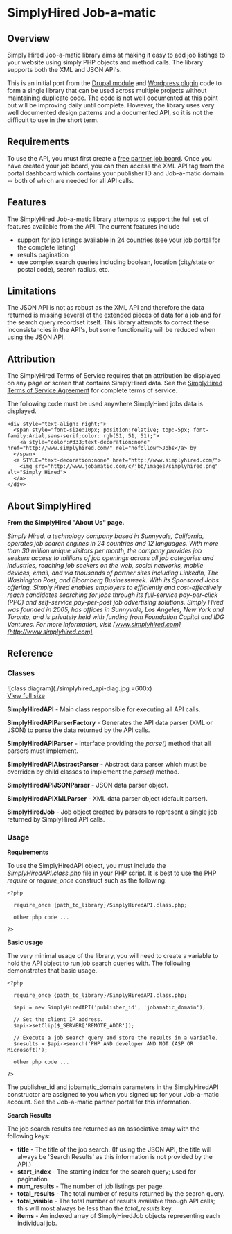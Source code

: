# SimplyHired Job-a-matic

## Overview

Simply Hired Job-a-matic library aims at making it easy to add job listings to your website using simply PHP objects and method calls. The library supports both the XML and JSON API's.

This is an initial port from the [Drupal module](https://drupal.org/project/simply_hired_job_a_matic) and [Wordpress plugin](http://wordpress.org/plugins/sh-jobamatic/) code to form a single library that can be used across multiple projects without maintaining duplicate code. The code is not well documented at this point but will be improving daily until complete. However, the library uses very well documented design patterns and a documented API, so it is not the difficult to use in the short term.

## Requirements

To use the API, you must first create a [free partner job board](https://www.jobamatic.com/a/jbb/partner-register-account). Once you have created your job board, you can then access the XML API tag from the portal dashboard which contains your publisher ID and Job-a-matic domain -- both of which are needed for all API calls.

## Features

The SimplyHired Job-a-matic library attempts to support the full set of features available from the API. The current features include

* support for job listings available in 24 countries (see your job portal for the complete listing)
* results pagination
* use complex search queries including boolean, location (city/state or postal code), search radius, etc.

## Limitations

The JSON API is not as robust as the XML API and therefore the data returned is missing several of the extended pieces of data for a job and for the search query recordset itself. This library attempts to correct these inconsistancies in the API's, but some functionality will be reduced when using the JSON API.


## Attribution

The SimplyHired Terms of Service requires that an attribution be displayed on
any page or screen that contains SimplyHired data. See the
[SimplyHired Terms of Service Agreement](www.jobamatic.com/jbb-static/terms-of-service) for
complete terms of service.

The following code must be used anywhere SimplyHired jobs data is displayed.

    <div style="text-align: right;">
      <span style="font-size:10px; position:relative; top:-5px; font-family:Arial,sans-serif;color: rgb(51, 51, 51);">
        <a style="color:#333;text-decoration:none" href="http://www.simplyhired.com/" rel="nofollow">Jobs</a> by
      </span>
      <a STYLE="text-decoration:none" href="http://www.simplyhired.com/">
        <img src="http://www.jobamatic.com/c/jbb/images/simplyhired.png" alt="Simply Hired">
      </a>
    </div>

## About SimplyHired

**From the SimplyHired "About Us" page.**

_Simply Hired, a technology company based in Sunnyvale, California, operates job search engines in 24 countries and 12 languages. With more than 30 million unique visitors per month, the company provides job seekers access to millions of job openings across all job categories and industries, reaching job seekers on the web, social networks, mobile devices, email, and via thousands of partner sites including LinkedIn, The Washington Post, and Bloomberg Businessweek. With its Sponsored Jobs offering, Simply Hired enables employers to efficiently and cost-effectively reach candidates searching for jobs through its full-service pay-per-click (PPC) and self-service pay-per-post job advertising solutions. Simply Hired was founded in 2005, has offices in Sunnyvale, Los Angeles, New York and Toronto, and is privately held with funding from Foundation Capital and IDG Ventures. For more information, visit [www.simplyhired.com](http://www.simplyhired.com)._

## Reference

### Classes

![class diagram](./simplyhired_api-diag.jpg =600x)  
[View full size](./simplyhired_api-diag.jpg)

**SimplyHiredAPI** - Main class responsible for executing all API calls.

**SimplyHiredAPIParserFactory** - Generates the API data parser (XML or JSON) to parse the data returned by the API calls.

**SimplyHiredAPIParser** - Interface providing the _parse()_ method that all parsers must implement.

**SimplyHiredAPIAbstractParser** - Abstract data parser which must be overriden by child classes to implement the _parse()_ method.

**SimplyHiredAPIJSONParser** - JSON data parser object.

**SimplyHiredAPIXMLParser** - XML data parser object (default parser).

**SimplyHiredJob** - Job object created by parsers to represent a single job returned by SimplyHired API calls.

### Usage

**Requirements**

To use the SimplyHiredAPI object, you must include the _SimplyHiredAPI.class.php_ file in your PHP script. It is best to use the PHP _require_ or _require_once_ construct such as the following:

    <?php
    
      require_once {path_to_library}/SimplyHiredAPI.class.php;
      
      other php code ...
      
    ?>

**Basic usage**

The very minimal usage of the library, you will need to create a variable to hold the API object to run job search queries with. The following demonstrates that basic usage.

    <?php
    
      require_once {path_to_library}/SimplyHiredAPI.class.php;
      
      $api = new SimplyHiredAPI('publisher_id', 'jobamatic_domain');
      
      // Set the client IP address.
      $api->setClip($_SERVER['REMOTE_ADDR']);
      
      // Execute a job search query and store the results in a variable.
      $results = $api->search('PHP AND developer AND NOT (ASP OR Microsoft)');
      
      other php code ...
      
    ?>
    
The publisher_id and jobamatic_domain parameters in the SimplyHiredAPI constructor are assigned to you when  you signed up for your Job-a-matic account. See the Job-a-matic partner portal for this information.

**Search Results**

The job search results are returned as an associative array with the following keys:

* **title** - The title of the job search. (If using the JSON API, the title will always be 'Search Results' as this information is not provided by the API.)
* **start_index** - The starting index for the search query; used for pagination
* **num_results** - The number of job listings per page.
* **total_results** - The total number of results returned by the search query.
* **total_visible** - The total number of results available through API calls; this will most always be less than the _total_results_ key.
* **items** - An indexed array of SimplyHiredJob objects representing each individual job.